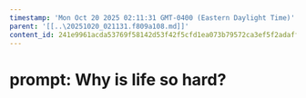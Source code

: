 ```yaml
---
timestamp: 'Mon Oct 20 2025 02:11:31 GMT-0400 (Eastern Daylight Time)'
parent: '[[..\20251020_021131.f809a108.md]]'
content_id: 241e9961acda53769f58142d53f42f5cfd1ea073b79572ca3ef5f2adaffd275f
---
```


# prompt: Why is life so hard?
